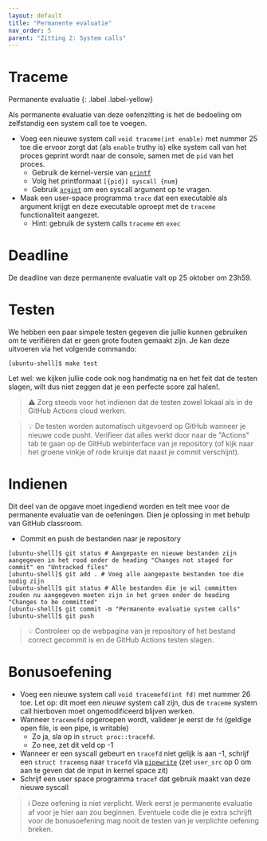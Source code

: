 ```yaml
---
layout: default
title: "Permanente evaluatie"
nav_order: 5
parent: "Zitting 2: System calls"
---
```


# Traceme

Permanente evaluatie
{: .label .label-yellow}

Als permanente evaluatie van deze oefenzitting is het de bedoeling om zelfstandig een system call toe te voegen.

* Voeg een nieuwe system call `void traceme(int enable)` met nummer 25 toe die ervoor zorgt dat (als `enable` truthy is) elke system call van het proces geprint wordt naar de console, samen met de `pid` van het proces.
  * Gebruik de kernel-versie van [`printf`][kernel printf]
  * Volg het printformaat `[{pid}] syscall {num}`
  * Gebruik [`argint`][argint] om een syscall argument op te vragen.
* Maak een user-space programma `trace` dat een executable als argument krijgt en deze executable oproept met de `traceme` functionaliteit aangezet.
  * Hint: gebruik de system calls `traceme` en `exec`

# Deadline

De deadline van deze permanente evaluatie valt op 25 oktober om 23h59.

# Testen

We hebben een paar simpele testen gegeven die jullie kunnen gebruiken om te verifiëren dat er geen grote fouten gemaakt zijn.
Je kan deze uitvoeren via het volgende commando:

```console
[ubuntu-shell]$ make test
```

Let wel: we kijken jullie code ook nog handmatig na en het feit dat de testen slagen, wilt dus niet zeggen dat je een perfecte score zal halen!.

> :warning: Zorg steeds voor het indienen dat de testen zowel lokaal als in de GitHub Actions cloud werken.

> :bulb: De testen worden automatisch uitgevoerd op GitHub wanneer je nieuwe code pusht.
> Verifieer dat alles werkt door naar de "Actions" tab te gaan op de GitHub
> webinterface van je repository (of kijk naar het groene vinkje of rode
> kruisje dat naast je commit verschijnt).

# Indienen

Dit deel van de opgave moet ingediend worden en telt mee voor de permanente evaluatie van de oefeningen.
Dien je oplossing in met behulp van GitHub classroom.

* Commit en push de bestanden naar je repository

```console
[ubuntu-shell]$ git status # Aangepaste en nieuwe bestanden zijn aangegeven in het rood onder de heading "Changes not staged for commit" en "Untracked files"
[ubuntu-shell]$ git add . # Voeg alle aangepaste bestanden toe die nodig zijn
[ubuntu-shell]$ git status # Alle bestanden die je wil committen zouden nu aangegeven moeten zijn in het groen onder de heading "Changes to be committed"
[ubuntu-shell]$ git commit -m "Permanente evaluatie system calls"
[ubuntu-shell]$ git push
```

> :bulb: Controleer op de webpagina van je repository of het bestand correct gecommit is en de GitHub Actions testen slagen.

# Bonusoefening

- Voeg een nieuwe system call `void tracemefd(int fd)` met nummer 26 toe. Let op: dit moet een *nieuwe* system call zijn, dus de `traceme` system call hierboven moet ongemodificeerd blijven werken.
- Wanneer `tracemefd` opgeroepen wordt, valideer je eerst de `fd` (geldige open file, is een pipe, is writable)
  * Zo ja, sla op in `struct proc::tracefd`.
  * Zo nee, zet dit veld op -1
- Wanneer er een syscall gebeurt en `tracefd` niet gelijk is aan -1, schrijf een `struct tracemsg` naar `tracefd` via [`pipewrite`][pipewrite] (zet `user_src` op 0 om aan te geven dat de input in kernel space zit)
- Schrijf een user space programma `tracef` dat gebruik maakt van deze nieuwe syscall

> :information_source: Deze oefening is niet verplicht. Werk eerst je permanente evaluatie af voor je hier aan zou beginnen. Eventuele code die je extra schrijft voor de bonusoefening mag nooit de testen van je verplichte oefening breken.

[kernel printf]: https://github.com/besturingssystemen/xv6-riscv/blob/2b5934300a404514ee8bb2f91731cd7ec17ea61c/kernel/printf.c#L64
[pipewrite]: https://github.com/besturingssystemen/xv6-riscv/blob/2b5934300a404514ee8bb2f91731cd7ec17ea61c/kernel/pipe.c#L77
[argint]: https://github.com/besturingssystemen/xv6-riscv/blob/2b5934300a404514ee8bb2f91731cd7ec17ea61c/kernel/syscall.c#L58
